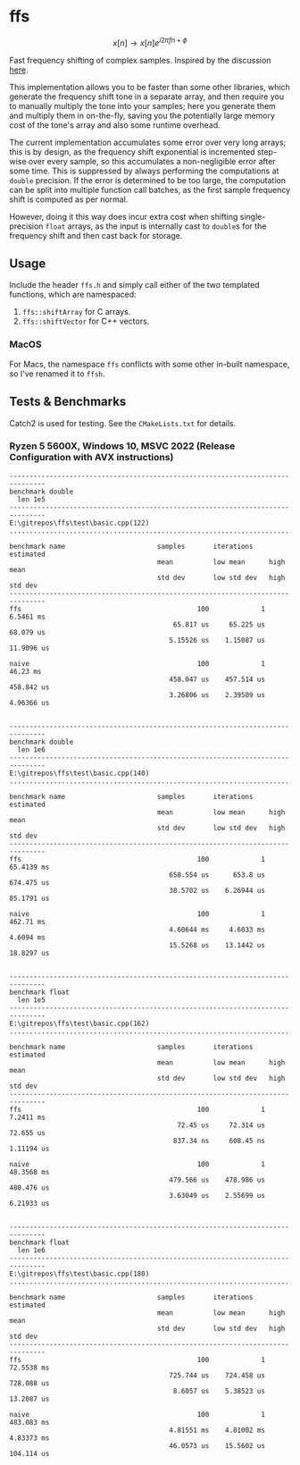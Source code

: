 # ffs

$$
x[n] \rightarrow x[n] e^{i 2 \pi f n + \phi}
$$

Fast frequency shifting of complex samples. Inspired by the discussion [here](https://stackoverflow.com/questions/51735576/fast-and-accurate-iterative-generation-of-sine-and-cosine-for-equally-spaced-ang).

This implementation allows you to be faster than some other libraries, which generate the frequency shift tone in a separate array, and then require you to manually multiply the tone into your samples; here you generate them and multiply them in on-the-fly, saving you the potentially large memory cost of the tone's array and also some runtime overhead.

The current implementation accumulates some error over very long arrays; this is by design, as the frequency shift exponential is incremented step-wise over every sample, so this accumulates a non-negligible error after some time. This is suppressed by always performing the computations at `double` precision. If the error is determined to be too large, the computation can be split into multiple function call batches, as the first sample frequency shift is computed as per normal.

However, doing it this way does incur extra cost when shifting single-precision `float` arrays, as the input is internally cast to `double`s for the frequency shift and then cast back for storage.

## Usage

Include the header `ffs.h` and simply call either of the two templated functions, which are namespaced:

1. `ffs::shiftArray` for C arrays.
2. `ffs::shiftVector` for C++ vectors.

### MacOS

For Macs, the namespace `ffs` conflicts with some other in-built namespace, so I've renamed it to `ffsh`.

## Tests & Benchmarks

Catch2 is used for testing. See the `CMakeLists.txt` for details.

### Ryzen 5 5600X, Windows 10, MSVC 2022 (Release Configuration with AVX instructions)

```
-------------------------------------------------------------------------------
benchmark double
  len 1e5
-------------------------------------------------------------------------------
E:\gitrepos\ffs\test\basic.cpp(122)
...............................................................................

benchmark name                       samples       iterations    estimated
                                     mean          low mean      high mean
                                     std dev       low std dev   high std dev
-------------------------------------------------------------------------------
ffs                                            100             1     6.5461 ms
                                         65.817 us     65.225 us     68.079 us
                                        5.15526 us    1.15087 us    11.9096 us

naive                                          100             1      46.23 ms
                                        458.047 us    457.514 us    458.842 us
                                        3.26806 us    2.39509 us    4.96366 us


-------------------------------------------------------------------------------
benchmark double
  len 1e6
-------------------------------------------------------------------------------
E:\gitrepos\ffs\test\basic.cpp(140)
...............................................................................

benchmark name                       samples       iterations    estimated
                                     mean          low mean      high mean
                                     std dev       low std dev   high std dev
-------------------------------------------------------------------------------
ffs                                            100             1    65.4139 ms
                                        658.554 us      653.8 us    674.475 us
                                        38.5702 us    6.26944 us    85.1791 us

naive                                          100             1     462.71 ms
                                        4.60644 ms     4.6033 ms     4.6094 ms
                                        15.5268 us    13.1442 us    18.8297 us


-------------------------------------------------------------------------------
benchmark float
  len 1e5
-------------------------------------------------------------------------------
E:\gitrepos\ffs\test\basic.cpp(162)
...............................................................................

benchmark name                       samples       iterations    estimated
                                     mean          low mean      high mean
                                     std dev       low std dev   high std dev
-------------------------------------------------------------------------------
ffs                                            100             1     7.2411 ms
                                          72.45 us     72.314 us     72.655 us
                                         837.34 ns     608.45 ns    1.11194 us

naive                                          100             1    48.3568 ms
                                        479.566 us    478.986 us    480.476 us
                                        3.63049 us    2.55699 us    6.21933 us


-------------------------------------------------------------------------------
benchmark float
  len 1e6
-------------------------------------------------------------------------------
E:\gitrepos\ffs\test\basic.cpp(180)
...............................................................................

benchmark name                       samples       iterations    estimated
                                     mean          low mean      high mean
                                     std dev       low std dev   high std dev
-------------------------------------------------------------------------------
ffs                                            100             1    72.5538 ms
                                        725.744 us    724.458 us    728.088 us
                                         8.6057 us    5.38523 us    13.2087 us

naive                                          100             1    483.083 ms
                                        4.81551 ms    4.81002 ms    4.83373 ms
                                        46.0573 us    15.5602 us    104.114 us


```

